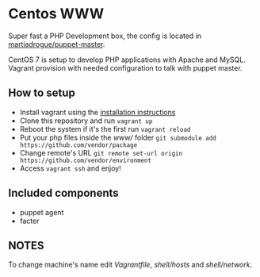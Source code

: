# Centos WWW

Super fast a PHP Development box, the config is located in
[martiadrogue/puppet-master][repository-master].

CentOS 7 is setup to develop PHP applications with Apache and MySQL. Vagrant
provision with needed configuration to talk with puppet master.

## How to setup

-   Install vagrant using the [installation instructions][vagrant-installation]
-   Clone this repository and run `vagrant up`
-   Reboot the system if it's the first run `vagrant reload`
-   Put your php files inside the *www/* folder `git submodule add https://github.com/vendor/package`
-   Change remote's URL `git remote set-url origin https://github.com/vendor/environment`
-   Access `vagrant ssh` and enjoy!

## Included components

-   puppet agent
-   facter

## NOTES

To change machine's name edit *Vagrantfile*, *shell/hosts* and *shell/network*.

[vagrant-installation]: https://www.vagrantup.com/docs/installation/
[repository-master]: https://github.com/martiadrogue/puppet-master
